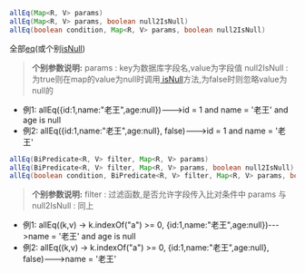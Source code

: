```java
allEq(Map<R, V> params)
allEq(Map<R, V> params, boolean null2IsNull)
allEq(boolean condition, Map<R, V> params, boolean null2IsNull)

```
 全部[eq](eq.md)(或个别[isNull](isNull.md))
> **个别参数说明:**
> params : key为数据库字段名,value为字段值
null2IsNull : 为true则在map的value为null时调用[ isNull]( isNull.md)方法,为false时则忽略value为null的

- 例1: allEq({id:1,name:"老王",age:null})--->id = 1 and name = '老王' and age is null
- 例2: allEq({id:1,name:"老王",age:null}, false)--->id = 1 and name = '老王'

```java
allEq(BiPredicate<R, V> filter, Map<R, V> params)
allEq(BiPredicate<R, V> filter, Map<R, V> params, boolean null2IsNull)
allEq(boolean condition, BiPredicate<R, V> filter, Map<R, V> params, boolean null2IsNull) 

```
> **个别参数说明:**
> filter : 过滤函数,是否允许字段传入比对条件中
params 与 null2IsNull : 同上

- 例1: allEq((k,v) -> k.indexOf("a") >= 0, {id:1,name:"老王",age:null})--->name = '老王' and age is null
- 例2: allEq((k,v) -> k.indexOf("a") >= 0, {id:1,name:"老王",age:null}, false)--->name = '老王'

 

